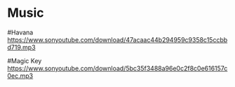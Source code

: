 # Music
#Havana
https://www.sonyoutube.com/download/47acaac44b294959c9358c15ccbbd719.mp3

#Magic Key
https://www.sonyoutube.com/download/5bc35f3488a96e0c2f8c0e616157c0ec.mp3
